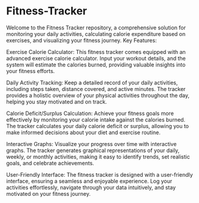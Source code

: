 # Fitness-Tracker
Welcome to the Fitness Tracker repository, a comprehensive solution for monitoring your daily activities, calculating calorie expenditure based on exercises, and visualizing your fitness journey.
Key Features:

Exercise Calorie Calculator: This fitness tracker comes equipped with an advanced exercise calorie calculator. Input your workout details, and the system will estimate the calories burned, providing valuable insights into your fitness efforts.

Daily Activity Tracking: Keep a detailed record of your daily activities, including steps taken, distance covered, and active minutes. The tracker provides a holistic overview of your physical activities throughout the day, helping you stay motivated and on track.

Calorie Deficit/Surplus Calculation: Achieve your fitness goals more effectively by monitoring your calorie intake against the calories burned. The tracker calculates your daily calorie deficit or surplus, allowing you to make informed decisions about your diet and exercise routine.

Interactive Graphs: Visualize your progress over time with interactive graphs. The tracker generates graphical representations of your daily, weekly, or monthly activities, making it easy to identify trends, set realistic goals, and celebrate achievements.

User-Friendly Interface: The fitness tracker is designed with a user-friendly interface, ensuring a seamless and enjoyable experience. Log your activities effortlessly, navigate through your data intuitively, and stay motivated on your fitness journey.

